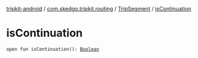 [tripkit-android](../../index.md) / [com.skedgo.tripkit.routing](../index.md) / [TripSegment](index.md) / [isContinuation](./is-continuation.md)

# isContinuation

`open fun isContinuation(): `[`Boolean`](https://kotlinlang.org/api/latest/jvm/stdlib/kotlin/-boolean/index.html)